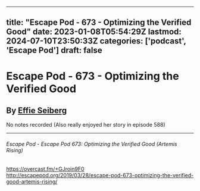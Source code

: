 
---
title: "Escape Pod - 673 - Optimizing the Verified Good"
date: 2023-01-08T05:54:29Z
lastmod: 2024-07-10T23:50:33Z
categories: ['podcast', 'Escape Pod']
draft: false
---


# Escape Pod - 673 - Optimizing the Verified Good
## By [Effie Seiberg](https://escapepod.org/people/effie-seiberg/)
No notes recorded  (Also really enjoyed her story in episode 588)

- - -
###### Escape Pod - Escape Pod 673: Optimizing the Verified Good (Artemis Rising)

https://overcast.fm/+GJroin9F0  
http://escapepod.org/2019/03/28/escape-pod-673-optimizing-the-verified-good-artemis-rising/

<!-- #public #podcast #Escape Pod# -->

<!-- {BearID:9BB02316-B8FB-4105-8207-F1C501AE7A9F-28016-00002D97D179BA1D} -->
